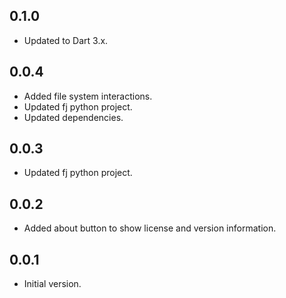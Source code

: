 ## 0.1.0

- Updated to Dart 3.x.

## 0.0.4

- Added file system interactions.
- Updated fj python project.
- Updated dependencies.

## 0.0.3

- Updated fj python project.

## 0.0.2

- Added about button to show license and version information.

## 0.0.1

- Initial version.
